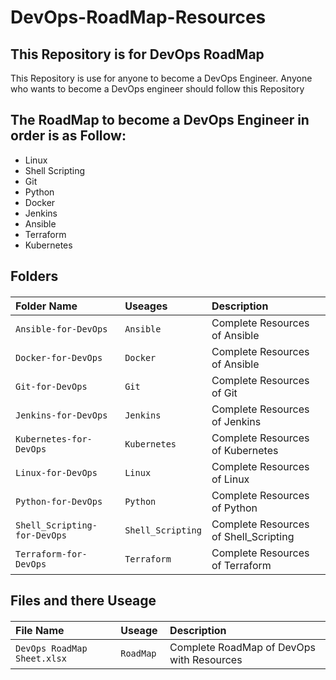 # DevOps-RoadMap-Resources


## This Repository is for DevOps RoadMap 

This Repository is use for anyone to become a DevOps Engineer. Anyone who wants to become a DevOps engineer should follow this Repository


## The RoadMap to become a DevOps Engineer in order is as Follow:

- Linux
- Shell Scripting
- Git
- Python
- Docker
- Jenkins
- Ansible
- Terraform
- Kubernetes

## Folders

#### 

| Folder Name | Useages     | Description                       |
| :-------- | :------- | :-------------------------------- |
| `Ansible-for-DevOps` | `Ansible ` | Complete Resources of Ansible |
| `Docker-for-DevOps` | `Docker` | Complete Resources of Ansible |
| `Git-for-DevOps` | `Git` | Complete Resources of Git |
| `Jenkins-for-DevOps` | `Jenkins` | Complete Resources of Jenkins |
| `Kubernetes-for-DevOps` | `Kubernetes` | Complete Resources of Kubernetes |
| `Linux-for-DevOps` | `Linux` | Complete Resources of Linux |
| `Python-for-DevOps` | `Python` | Complete Resources of Python |
| `Shell_Scripting-for-DevOps` | `Shell_Scripting` | Complete Resources of Shell_Scripting |
| `Terraform-for-DevOps` | `Terraform` | Complete Resources of Terraform |

## Files and there Useage

#### 

| File Name | Useage     | Description                       |
| :-------- | :------- | :-------------------------------- |
| `DevOps RoadMap Sheet.xlsx` | `RoadMap ` | Complete RoadMap of DevOps with Resources |







